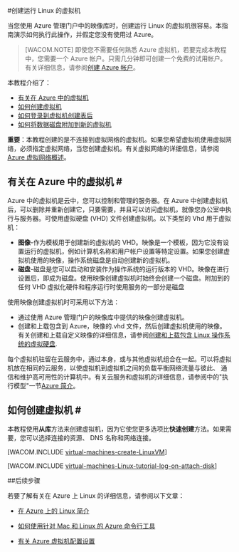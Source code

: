 <properties linkid="manage-linux-tutorial-vm-from-galllery" urlDisplayName="Create a virtual machine" pageTitle="在 Azure 中创建运行 Linux 的虚拟机 - Azure 微软云" metaKeywords="Azure Linux vm, Linux vm, Linux虚拟机" description="了解如何捕获运行 Linux Azure 虚拟机 (VM) 的映像。当您使用 Azure 管理门户中的映像库时，创建运行 Linux 的虚拟机很容易。本指南演示如何执行此操作，并假定您没有使用过 Azure。 " metaCanonical="" services="virtual-machines" documentationCenter="" title="" authors="kathydav" solutions="" manager="jeffreyg" editor="tysonn" />
<tags ms.service="virtual-machines"
    ms.date="03/06/2015"
    wacn.date="04/11/2015"
    />


#创建运行 Linux 的虚拟机 

当您使用 Azure 管理门户中的映像库时，创建运行 Linux 的虚拟机很容易。本指南演示如何执行此操作，并假定您没有使用过 Azure。

> [WACOM.NOTE] 即使您不需要任何熟悉 Azure 虚拟机，若要完成本教程中，您需要一个 Azure 帐户。只需几分钟即可创建一个免费的试用帐户。有关详细信息，请参阅[创建 Azure 帐户](/develop/php/tutorials/create-a-windows-azure-account/)。 

本教程介绍了：

- [有关在 Azure 中的虚拟机][]
- [如何创建虚拟机][]
- [如何登录到虚拟机创建表后][]
- [如何将数据磁盘附加到新的虚拟机][]

**重要**：本教程创建的是不连接到虚拟网络的虚拟机。如果您希望虚拟机使用虚拟网络，必须指定虚拟网络，当您创建虚拟机。有关虚拟网络的详细信息，请参阅[Azure 虚拟网络概述](http://msdn.microsoft.com/library/azure/jj156007.aspx)。

## <a id="virtualmachine"> </a>有关在 Azure 中的虚拟机 # #

Azure 中的虚拟机是云中，您可以控制和管理的服务器。在 Azure 中创建虚拟机后，可以删除并重新创建它，只要需要，并且可以访问虚拟机，就像您办公室中执行与服务器。可使用虚拟硬盘 (VHD) 文件创建虚拟机。以下类型的 Vhd 用于虚拟机：

- **图像**-作为模板用于创建新的虚拟机的 VHD。映像是一个模板，因为它没有设置运行的虚拟机，例如计算机名称和用户帐户设置等特定设置。如果您创建虚拟机使用的映像，操作系统磁盘是自动创建新的虚拟机。
- **磁盘**-磁盘是您可以启动和安装作为操作系统的运行版本的 VHD。映像在进行设置后，即成为磁盘。使用映像创建虚拟机时始终会创建一个磁盘。附加到的任何 VHD 虚拟化硬件和程序运行时使用服务的一部分是磁盘

使用映像创建虚拟机时可采用以下方法：

- 通过使用 Azure 管理门户的映像库中提供的映像创建虚拟机。
- 创建和上载包含到 Azure，映像的.vhd 文件，然后创建虚拟机使用的映像。有关创建和上载自定义映像的详细信息，请参阅[创建和上载包含 Linux 操作系统的虚拟硬盘](/zh-cn/documentation/articles/virtual-machines-linux-create-upload-vhd/).

每个虚拟机驻留在云服务中，通过本身，或与其他虚拟机组合在一起。可以将虚拟机放在相同的云服务，以使虚拟机到虚拟机之间的负载平衡网络流量与彼此、 通信和维护高可用性的计算机中。有关云服务和虚拟机的详细信息，请参阅中的"执行模型"一节[Azure 简介](http://azure.microsoft.com/zh-cn/documentation/articles/fundamentals-introduction-to-azure/?fb=zh-cn#models)。

## <a id="custommachine"> </a>如何创建虚拟机 # #

本教程使用**从库**方法来创建虚拟机，因为它使您更多选项比**快速创建**方法。如果需要，您可以选择连接的资源、 DNS 名称和网络连接。

[WACOM.INCLUDE [virtual-machines-create-LinuxVM](../includes/virtual-machines-create-LinuxVM.md)]

[WACOM.INCLUDE [virtual-machines-Linux-tutorial-log-on-attach-disk](../includes/virtual-machines-Linux-tutorial-log-on-attach-disk.md)]


##后续步骤 

若要了解有关在 Azure 上 Linux 的详细信息，请参阅以下文章：

- [在 Azure 上的 Linux 简介](/zh-cn/documentation/articles/introduction-linux/)

- [如何使用针对 Mac 和 Linux 的 Azure 命令行工具](/zh-cn/documentation/articles/xplat-cli/)

- [有关 Azure 虚拟机配置设置](http://msdn.microsoft.com/library/azure/dn763935.aspx)


[下一步行动]: #next
[有关在 Azure 中的虚拟机]: #virtualmachine
[如何创建虚拟机]: #custommachine
[如何登录到虚拟机创建表后]: #logon
[如何将数据磁盘附加到新的虚拟机]: #attachdisk
